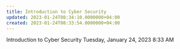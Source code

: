 ```yaml
---
title: Introduction to Cyber Security
updated: 2023-01-24T08:34:10.0000000+04:00
created: 2023-01-24T08:33:54.0000000+04:00
---
```


Introduction to Cyber Security
Tuesday, January 24, 2023
8:33 AM
